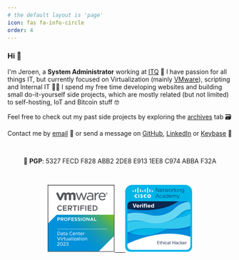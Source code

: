 ```yaml
---
# the default layout is 'page'
icon: fas fa-info-circle
order: 4
---
```


### Hi 👋

I'm Jeroen, a **System Administrator** working at [ITQ](https://itq.eu) 🧡 I have passion for all things IT, but currently focused on Virtualization (mainly [VMware](https://www.vmware.com/products.html?resource=product-listing%3Aanywhere-workspace)), scripting and Internal IT 👨‍💻 I spend my free time developing websites and building small do-it-yourself side projects, which are mostly related (but not limited) to self-hosting, IoT and Bitcoin stuff 🤓

Feel free to check out my past side projects by exploring the [archives](https://vskills.nl/archives/) tab 🗃️ 

Contact me by [email](mailto:jeroen66124@gmail.com) 📨 or send a message on [GitHub](https://github.com/jeroen66124), [LinkedIn](https://linkedin.com/in/jkou) or [Keybase](https://keybase.io/jeroen66124) 💬

 
 
<p align="center">🔑 <b>PGP</b>: 5327 FECD F828 ABB2 2DE8 E913 1EE8 C974 ABBA F32A</p>

 
 
<p align="middle">
  <a href="https://www.credly.com/badges/8dfc178a-8681-45c5-89a0-3f561f99fe67"><img src="https://raw.githubusercontent.com/jeroen66124/jeroen66124.github.io/main/assets/certs/vcp-dcv.png" alt="VCP-DCV" height="150" width="150" />
  &nbsp;&nbsp;&nbsp;&nbsp;
  <a href="https://www.credly.com/badges/7ae63f3e-b9a5-4c48-81cb-668d156b6747"><img src="https://raw.githubusercontent.com/jeroen66124/jeroen66124.github.io/main/assets/certs/ethical-hacker.png" alt="Ethical Hacker" height="150" width="150" />
</p>

